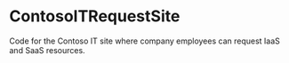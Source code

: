 # ContosoITRequestSite
Code for the Contoso IT site where company employees can request IaaS and SaaS resources.
